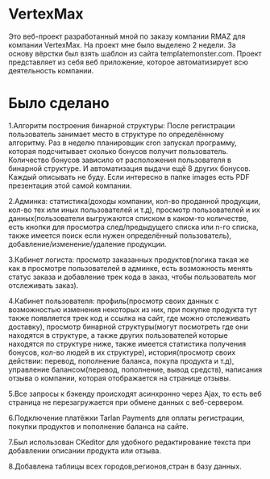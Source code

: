 # VertexMax
Это веб-проект разработанный мной по заказу компании RMAZ для компании VertexMax. На проект мне было выделено 2 недели. За основу вёрстки был взять шаблон из сайта templatemonster.com. 
Проект представляет из себя веб приложение, которое автоматизирует всю деятельность компании. 

# Было сделано
1.Алгоритм построения бинарной структуры: После регистрации пользователь занимает место в структуре по определённому алгоритму. Раз в неделю планировщик cron запускал программу, которая подсчитывает сколько бонусов получит пользователь. Количество бонусов зависило от расположения пользователя в бинарной структуре. И автоматизация выдачи ещё 8 других бонусов. Каждый описывать не буду. Если интересно в папке images есть PDF презентация этой самой компании.

2.Админка: статистика(доходы компании, кол-во проданной продукции, кол-во тех или иных пользователей и т.д), просмотр пользователей и их данных(пользователи выгружаются списком в каком-то количестве, есть кнопки для просмотра след/предыдущего списка или n-го списка, также имеется поиск если нужен определённый пользователь), добавление/изменение/удаление продукции.

3.Кабинет логиста: просмотр заказанных продуктов(логика такая же как в просмотре пользователей в админке, есть возможность менять статус заказа и добавление трек кода в заказ, чтобы пользователь мог отслеживать заказ).

4.Кабинет пользователя: профиль(просмотр своих данных с возможностью изменения некоторых из них, при покупке продукта тут также появляется трек код и ссылка на сайт, где можно отслеживать доставку), просмотр бинарной структуры(могут посмотреть где они находятся в структуре, а также других пользователей которые находятся по структуре ниже, также имеется статистика получения бонусов, кол-во людей в их структуре), история(просмотр своих действии: перевод, пополнение баланса, покупа продукта и т.д), управление балансом(перевод, пополнение, вывод средств), написания отзыва о компании, которая отображается на странице отзывы.

5.Все запросы к бэкенду происходят асинхронно через Ajax, то есть веб страница не перезагружается при обмене данных с веб-сервером.

6.Подключение платёжки Tarlan Payments для оплаты регистрации, покупки продуктов и пополнение баланса на сайте.

7.Был использован CKeditor для удобного редактирование текста при добавлении описании продукта или отзыва.

8.Добавлена таблицы всех городов,регионов,стран в базу данных.














